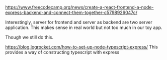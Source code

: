 
https://www.freecodecamp.org/news/create-a-react-frontend-a-node-express-backend-and-connect-them-together-c5798926047c/

Interestingly, server for frontend and server as backend are two server application. This makes sense in real world but not too much in our toy app.

Though we still do this.

https://blog.logrocket.com/how-to-set-up-node-typescript-express/
This provides a way of constructing typescript with express